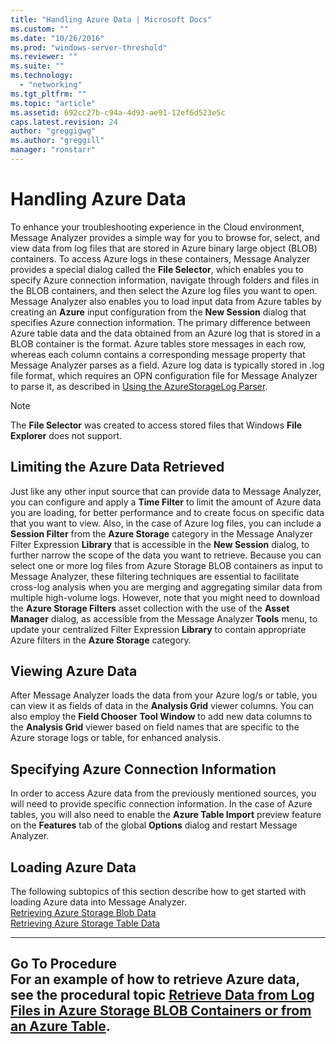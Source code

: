 ```yaml
---
title: "Handling Azure Data | Microsoft Docs"
ms.custom: ""
ms.date: "10/26/2016"
ms.prod: "windows-server-threshold"
ms.reviewer: ""
ms.suite: ""
ms.technology: 
  - "networking"
ms.tgt_pltfrm: ""
ms.topic: "article"
ms.assetid: 692cc27b-c94a-4d93-ae91-12ef6d523e5c
caps.latest.revision: 24
author: "greggigwg"
ms.author: "greggill"
manager: "ronstarr"
---
```

# Handling Azure Data
To enhance your troubleshooting experience in the Cloud environment, Message Analyzer provides a simple way for you to browse for, select, and view data from log files that are stored in Azure binary large object (BLOB) containers. To access Azure logs in these containers, Message Analyzer provides a special dialog called the **File Selector**, which enables you to specify Azure connection information, navigate through folders and files in the BLOB containers, and then select the Azure log files you want to open. Message Analyzer also enables you to load input data from Azure tables by creating an **Azure** input configuration from the **New Session** dialog that specifies Azure connection information. The primary difference between Azure table data and the data obtained from an Azure log that is stored in a BLOB container is the format. Azure tables store messages in each row, whereas each column contains a corresponding message property that Message Analyzer parses as a field. Azure log data is typically stored in .log file format, which requires an OPN configuration file for Message Analyzer to parse it, as described in [Using the AzureStorageLog Parser](retrieving-azure-storage-blob-data.md#BKMK_UsingAzureStorageLogParser).  
  
> [!NOTE]
>  The **File Selector** was created to access stored files that Windows **File Explorer** does not support.  
  
## Limiting the Azure Data Retrieved  
 Just like any other input source that can provide data to Message Analyzer, you can configure and apply a **Time Filter** to limit the amount of Azure data you are loading, for better performance and to create focus on specific data that you want to view. Also, in the case of Azure log files, you can include a **Session Filter** from the **Azure Storage** category in the Message Analyzer Filter Expression **Library** that is accessible in the **New Session** dialog, to further narrow the scope of the data you want to retrieve. Because you can select one or more log files from Azure Storage BLOB containers as input to Message Analyzer, these filtering techniques are essential to facilitate cross-log analysis when you are merging and aggregating similar data from multiple high-volume logs. However, note that you might need to download the **Azure Storage Filters** asset collection with the use of the **Asset Manager** dialog, as accessible from the Message Analyzer **Tools** menu, to update your centralized Filter Expression **Library** to contain appropriate Azure filters in the **Azure Storage** category.  
  
## Viewing Azure Data  
 After Message Analyzer loads the data from your Azure log/s or table, you can view it as fields of data in the **Analysis Grid** viewer columns. You can also employ the **Field Chooser** **Tool Window** to add new data columns to the **Analysis Grid** viewer based on field names that are specific to the Azure storage logs or table, for enhanced analysis.  
  
## Specifying Azure Connection Information  
 In order to access Azure data from the previously mentioned sources, you will need to provide specific connection information. In the case of Azure tables, you will also need to enable the **Azure Table Import** preview feature on the **Features** tab of the global **Options** dialog and restart Message Analyzer.  
  
## Loading Azure Data  
 The following subtopics of this section describe how to get started with loading Azure data into Message Analyzer.  
[Retrieving Azure Storage Blob Data](retrieving-azure-storage-blob-data.md)  
[Retrieving Azure Storage Table Data](retrieving-azure-storage-table-data.md)  
  
---  
  
 **Go To Procedure**   
For an example of how to retrieve Azure data, see the procedural topic [Retrieve Data from Log Files in Azure Storage BLOB Containers or from an Azure Table](procedures-using-the-data-retrieval-features.md#BKMK_RetrieveAzureData).   
---